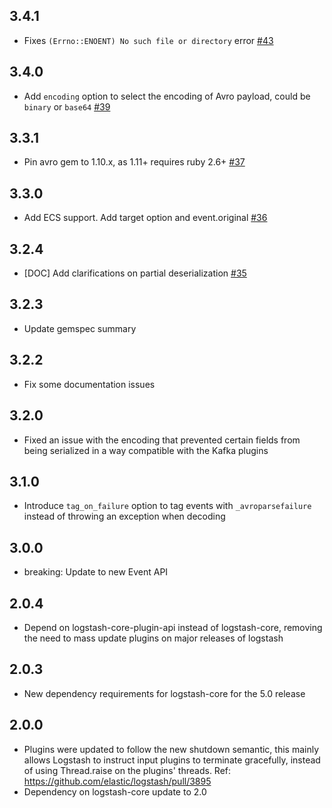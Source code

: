 ## 3.4.1
  - Fixes `(Errno::ENOENT) No such file or directory` error [#43](https://github.com/logstash-plugins/logstash-codec-avro/pull/43)

## 3.4.0
  - Add `encoding` option to select the encoding of Avro payload, could be `binary` or `base64` [#39](https://github.com/logstash-plugins/logstash-codec-avro/pull/39)

## 3.3.1
  - Pin avro gem to 1.10.x, as 1.11+ requires ruby 2.6+ [#37](https://github.com/logstash-plugins/logstash-codec-avro/pull/37)

## 3.3.0
  - Add ECS support. Add target option and event.original [#36](https://github.com/logstash-plugins/logstash-codec-avro/pull/36)

## 3.2.4
  - [DOC] Add clarifications on partial deserialization [#35](https://github.com/logstash-plugins/logstash-codec-avro/pull/35)

## 3.2.3
  - Update gemspec summary

## 3.2.2
  - Fix some documentation issues

## 3.2.0
 - Fixed an issue with the encoding that prevented certain fields from being serialized in a way compatible with the Kafka plugins

## 3.1.0
 - Introduce `tag_on_failure` option to tag events with `_avroparsefailure` instead of throwing an exception when decoding

## 3.0.0
 - breaking: Update to new Event API

## 2.0.4
 - Depend on logstash-core-plugin-api instead of logstash-core, removing the need to mass update plugins on major releases of logstash

## 2.0.3
 - New dependency requirements for logstash-core for the 5.0 release

## 2.0.0
 - Plugins were updated to follow the new shutdown semantic, this mainly allows Logstash to instruct input plugins to terminate gracefully, 
   instead of using Thread.raise on the plugins' threads. Ref: https://github.com/elastic/logstash/pull/3895
 - Dependency on logstash-core update to 2.0

